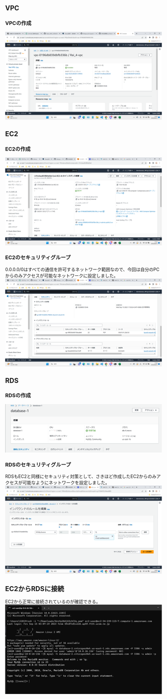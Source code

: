 ## VPC
### VPCの作成
![VPCの作成](./image/vpc_create.png)

## EC2
### EC2の作成
![EC2の作成](./image/ec2_create.png)

### EC2のセキュリティグループ
0.0.0.0/0はすべての通信を許可するネットワーク範囲なので、今回は自分のPCからのみアクセスが可能なネットワークに設定しました。
![EC2のセキュリティグループ](./image/ec2_security.png)

## RDS
### RDSの作成
![RDSの作成](./image/rds_create.png)

### RDSのセキュリティグループ
RDSもEC2と同様にセキュリティ対策として、さきほど作成したEC2からのみアクセスが可能なようにネットワークを設定しました。
![RDSのセキュリティグループ](./image/rds_security.png)

## EC2からRDSに接続
EC2から正常に接続されているのが確認できる。
![EC2からRDSに接続](./image/ec2_rds.png)
